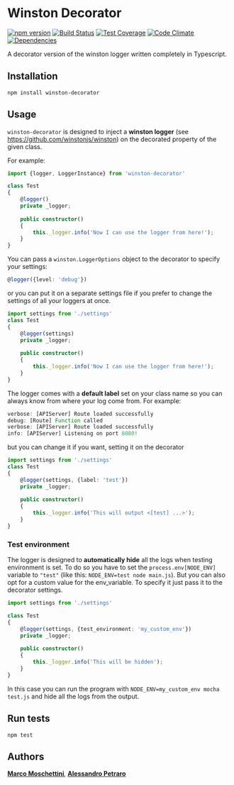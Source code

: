 # Winston Decorator

[![npm version](https://badge.fury.io/js/winston-decorator.svg)](https://badge.fury.io/js/winston-decorator)
[![Build Status](https://travis-ci.org/marmos91/winston-decorator.svg?branch=master)](https://travis-ci.org/marmos91/winston-decorator)
[![Test Coverage](https://codeclimate.com/github/marmos91/winston-decorator/badges/coverage.svg)](https://codeclimate.com/github/marmos91/winston-decorator/coverage)
[![Code Climate](https://codeclimate.com/github/marmos91/winston-decorator/badges/gpa.svg)](https://codeclimate.com/github/marmos91/winston-decorator)
[![Dependencies](https://david-dm.org/marmos91/winston-decorator.svg)](https://david-dm.org/marmos91/winston-decorator.svg)

A decorator version of the winston logger written completely in Typescript.

## Installation
`npm install winston-decorator`

## Usage
`winston-decorator` is designed to inject a **winston logger** (see https://github.com/winstonjs/winston) on the decorated property of the given class.

For example:
```typescript
import {logger, LoggerInstance} from 'winston-decorator'

class Test
{
    @logger()
    private _logger;
    
    public constructor()
    {
        this._logger.info('Now I can use the logger from here!');
    }
}
```
You can pass a `winston.LoggerOptions` object to the decorator to specify your settings:
```typescript
@logger({level: 'debug'})
```
or you can put it on a separate settings file if you prefer to change the settings of all your loggers at once.
```typescript
import settings from './settings'
class Test
{
    @logger(settings)
    private _logger;
    
    public constructor()
    {
        this._logger.info('Now I can use the logger from here!');
    }
}
```
The logger comes with a **default label** set on your class name so you can always know from where your log come from.
For example:
```typescript
verbose: [APIServer] Route loaded successfully
debug: [Route] Function called
verbose: [APIServer] Route loaded successfully
info: [APIServer] Listening on port 8080!
```
but you can change it if you want, setting it on the decorator
```typescript
import settings from './settings'
class Test
{
    @logger(settings, {label: 'test'})
    private _logger;
    
    public constructor()
    {
        this._logger.info('This will output <[test] ...>');
    }
}
```
### Test environment
The logger is designed to **automatically hide** all the logs when testing environment is set.
To do so you have to set the `process.env[NODE_ENV]` variable to `"test"` (like this: `NODE_ENV=test node main.js`).
But you can also opt for a custom value for the env_variable. To specify it just pass it to the decorator settings. 

```typescript
import settings from './settings'

class Test
{
    @logger(settings, {test_environment: 'my_custom_env'})
    private _logger;
    
    public constructor()
    {
        this._logger.info('This will be hidden');
    }
}
```
In this case you can run the program with `NODE_ENV=my_custom_env mocha test.js` and hide all the logs from the output.

## Run tests
`npm test`

## Authors
[**Marco Moschettini**](https://github.com/marmos91), [**Alessandro Petraro**](https://github.com/alessandro-p)
